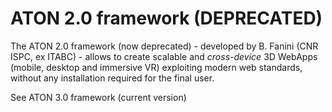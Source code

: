# ATON 2.0 framework (DEPRECATED)


The ATON 2.0 framework (now deprecated) - developed by B. Fanini (CNR ISPC, ex ITABC) - allows to create scalable and *cross-device* 3D WebApps (mobile, desktop and immersive VR) exploiting modern web standards, without any installation required for the final user.

See ATON 3.0 framework (current version)